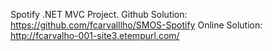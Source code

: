 Spotify .NET MVC Project.
Github Solution: https://github.com/fcarvalllho/SMOS-Spotify
Online Solution: http://fcarvalho-001-site3.etempurl.com/